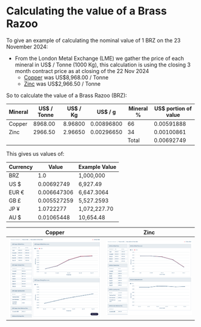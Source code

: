 # Calculating the value of a Brass Razoo

To give an example of calculating the nominal value of 1 BRZ on the 23 November 2024:

- From the London Metal Exchange (LME) we gather the price of each mineral in US$ / Tonne (1000 Kg), this calculation is using the closing 3 month contract price as at closing of the 22 Nov 2024
	- [Copper](https://www.lme.com/Metals/Non-ferrous/LME-Copper#Summary) was US$8,968.00 / Tonne
	- [Zinc](https://www.lme.com/en/Metals/Non-ferrous/LME-Zinc#Summary) was US$2,966.50 / Tonne

So to calculate the value of a Brass Razoo (BRZ):

| Mineral | US$ / Tonne | US$ / Kg | US$ / g | Mineral % | US$ portion of value |
|---|---|---|---|---|---|
| Copper | 8968.00 | 8.96800 | 0.00896800 | 66 | 0.00591888 |
| Zinc | 2966.50 | 2.96650 | 0.00296650 | 34 | 0.00100861 |
|  |  |  |  | Total | 0.00692749 |

This gives us values of:

| Currency | Value | Example Value |
|---|---|---|
| BRZ | 1.0 | 1,000,000 |
| US $ | 0.00692749 | 6,927.49 |
| EUR € | 0.006647306 | 6,647.3064 |
| GB £ | 0.005527259 | 5,527.2593 |
| JP ¥ | 1.0722277 | 1,072,227.70 |
| AU $ | 0.01065448 | 10,654.48 |



| Copper | Zinc |
|---|---|
| ![Image](Images/Copper_2024-11-23.png "Copper") | ![Image](Images/Zinc_2024-11-23.png "Zinc") |
